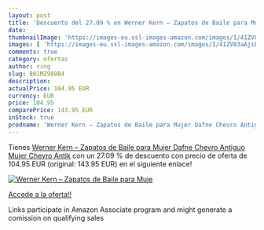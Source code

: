 ```yaml
---
layout: post
title: 'Descuento del 27.09 % en Werner Kern – Zapatos de Baile para Muje'
date: 
thumbnailImage: 'https://images-eu.ssl-images-amazon.com/images/I/41ZV83aAjiL._SL200_.jpg'
images: [ 'https://images-eu.ssl-images-amazon.com/images/I/41ZV83aAjiL._SL200_.jpg' ]
comments: true
category: ofertas
author: ring
slug: B01MZ988B4
description:
actualPrice: 104.95 EUR
currency: EUR
price: 104.95
comparePrice: 143.95 EUR
inStock: true
prodname: 'Werner Kern – Zapatos de Baile para Mujer Dafne Chevro Antiguo  Mujer  Chevro Antik'
---
```


Tienes [Werner Kern – Zapatos de Baile para Mujer Dafne Chevro Antiguo  Mujer  Chevro Antik](https://www.amazon.es/dp/B01MZ988B4/?tag=tolees-21) con un 27.09 % de descuento con precio de oferta de 104.95 EUR (original: 143.95 EUR) en el siguiente enlace!

[![Werner Kern – Zapatos de Baile para Muje](https://images-eu.ssl-images-amazon.com/images/I/41ZV83aAjiL._SL200_.jpg)](https://www.amazon.es/dp/B01MZ988B4/?tag=tolees-21)

[Accede a la oferta!!](https://www.amazon.es/dp/B01MZ988B4/?tag=tolees-21)

Links participate in Amazon Associate program and might generate a comission on qualifying sales


